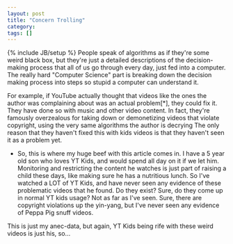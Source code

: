 ```yaml
---
layout: post
title: "Concern Trolling"
category: 
tags: []
---
```

{% include JB/setup %}
People speak of algorithms as if they're some weird black box, but they're just a detailed descriptions of the decision-making process that all of us go through every day, just fed into a computer.  The really hard "Computer Science" part is breaking down the decision making process into steps so stupid a computer can understand it.

For example, if YouTube actually thought that videos like the ones the author was complaining about was an actual problem[*], they could fix it.  They have done so with music and other video content.  In fact, they're famously overzealous for taking down or demonetizing videos that violate copyright, using the very same algorithms the author is decrying   The only reason that they haven't fixed this with kids videos is that they haven't seen it as a problem yet.

*  So, this is where my huge beef with this article comes in.   I have a 5 year old son who loves YT Kids, and would spend all day on it if we let him.  Monitoring and restricting the content he watches is just part of raising a child these days, like making sure he has a nutritious lunch.  So I've watched a LOT of YT Kids, and have never seen any evidence of these problematic videos that he found.  Do they exist?  Sure, do they come up in normal YT kids usage?  Not as far as I've seen.  Sure, there are copyright violations up the yin-yang, but I've never seen any evidence of Peppa Pig snuff videos.

This is just my anec-data, but again, YT Kids being rife with these weird videos is just his, so...
